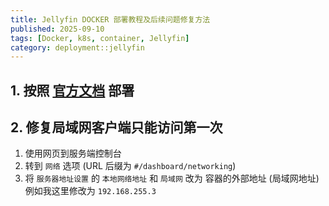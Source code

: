 ```yaml
---
title: Jellyfin DOCKER 部署教程及后续问题修复方法
published: 2025-09-10
tags: [Docker, k8s, container, Jellyfin]
category: deployment::jellyfin
---
```


## 1. 按照 [官方文档](https://jellyfin.org/docs/general/installation/container/#docker) 部署

## 2. 修复局域网客户端只能访问第一次
1. 使用网页到服务端控制台
2. 转到 `网络` 选项 (URL 后缀为 `#/dashboard/networking`)
3. 将 `服务器地址设置` 的 `本地网络地址` 和 `局域网` 改为 容器的外部地址 (局域网地址) <br>
    例如我这里修改为 `192.168.255.3`
